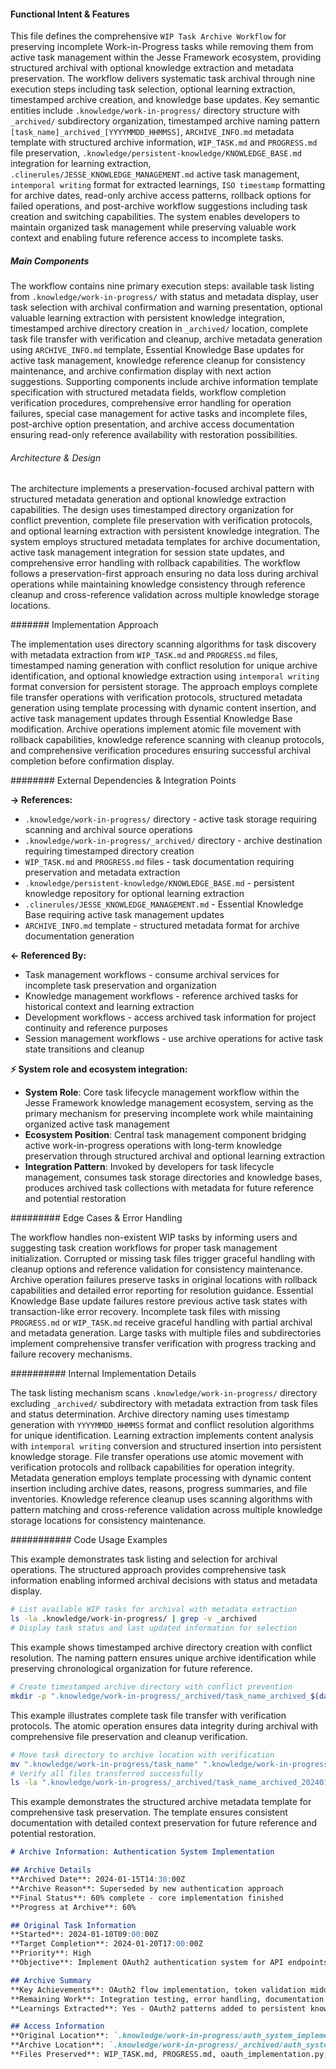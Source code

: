<!-- CACHE_METADATA_START -->
<!-- Source File: {PROJECT_ROOT}/jesse-framework-mcp/jesse_framework_mcp/embedded_content/workflows/jesse_wip_task_archive.md -->
<!-- Cached On: 2025-07-06T11:47:30.393831 -->
<!-- Source Modified: 2025-06-24T19:31:39.887820 -->
<!-- Cache Version: 1.0 -->
<!-- CACHE_METADATA_END -->

#### Functional Intent & Features

This file defines the comprehensive `WIP Task Archive Workflow` for preserving incomplete Work-in-Progress tasks while removing them from active task management within the Jesse Framework ecosystem, providing structured archival with optional knowledge extraction and metadata preservation. The workflow delivers systematic task archival through nine execution steps including task selection, optional learning extraction, timestamped archive creation, and knowledge base updates. Key semantic entities include `.knowledge/work-in-progress/` directory structure with `_archived/` subdirectory organization, timestamped archive naming pattern `[task_name]_archived_[YYYYMMDD_HHMMSS]`, `ARCHIVE_INFO.md` metadata template with structured archive information, `WIP_TASK.md` and `PROGRESS.md` file preservation, `.knowledge/persistent-knowledge/KNOWLEDGE_BASE.md` integration for learning extraction, `.clinerules/JESSE_KNOWLEDGE_MANAGEMENT.md` active task management, `intemporal writing` format for extracted learnings, `ISO timestamp` formatting for archive dates, read-only archive access patterns, rollback options for failed operations, and post-archive workflow suggestions including task creation and switching capabilities. The system enables developers to maintain organized task management while preserving valuable work context and enabling future reference access to incomplete tasks.

##### Main Components

The workflow contains nine primary execution steps: available task listing from `.knowledge/work-in-progress/` with status and metadata display, user task selection with archival confirmation and warning presentation, optional valuable learning extraction with persistent knowledge integration, timestamped archive directory creation in `_archived/` location, complete task file transfer with verification and cleanup, archive metadata generation using `ARCHIVE_INFO.md` template, Essential Knowledge Base updates for active task management, knowledge reference cleanup for consistency maintenance, and archive confirmation display with next action suggestions. Supporting components include archive information template specification with structured metadata fields, workflow completion verification procedures, comprehensive error handling for operation failures, special case management for active tasks and incomplete files, post-archive option presentation, and archive access documentation ensuring read-only reference availability with restoration possibilities.

###### Architecture & Design

The architecture implements a preservation-focused archival pattern with structured metadata generation and optional knowledge extraction capabilities. The design uses timestamped directory organization for conflict prevention, complete file preservation with verification protocols, and optional learning extraction with persistent knowledge integration. The system employs structured metadata templates for archive documentation, active task management integration for session state updates, and comprehensive error handling with rollback capabilities. The workflow follows a preservation-first approach ensuring no data loss during archival operations while maintaining knowledge consistency through reference cleanup and cross-reference validation across multiple knowledge storage locations.

####### Implementation Approach

The implementation uses directory scanning algorithms for task discovery with metadata extraction from `WIP_TASK.md` and `PROGRESS.md` files, timestamped naming generation with conflict resolution for unique archive identification, and optional knowledge extraction using `intemporal writing` format conversion for persistent storage. The approach employs complete file transfer operations with verification protocols, structured metadata generation using template processing with dynamic content insertion, and active task management updates through Essential Knowledge Base modification. Archive operations implement atomic file movement with rollback capabilities, knowledge reference scanning with cleanup protocols, and comprehensive verification procedures ensuring successful archival completion before confirmation display.

######## External Dependencies & Integration Points

**→ References:**
- `.knowledge/work-in-progress/` directory - active task storage requiring scanning and archival source operations
- `.knowledge/work-in-progress/_archived/` directory - archive destination requiring timestamped directory creation
- `WIP_TASK.md` and `PROGRESS.md` files - task documentation requiring preservation and metadata extraction
- `.knowledge/persistent-knowledge/KNOWLEDGE_BASE.md` - persistent knowledge repository for optional learning extraction
- `.clinerules/JESSE_KNOWLEDGE_MANAGEMENT.md` - Essential Knowledge Base requiring active task management updates
- `ARCHIVE_INFO.md` template - structured metadata format for archive documentation generation

**← Referenced By:**
- Task management workflows - consume archival services for incomplete task preservation and organization
- Knowledge management workflows - reference archived tasks for historical context and learning extraction
- Development workflows - access archived task information for project continuity and reference purposes
- Session management workflows - use archive operations for active task state transitions and cleanup

**⚡ System role and ecosystem integration:**
- **System Role**: Core task lifecycle management workflow within the Jesse Framework knowledge management ecosystem, serving as the primary mechanism for preserving incomplete work while maintaining organized active task management
- **Ecosystem Position**: Central task management component bridging active work-in-progress operations with long-term knowledge preservation through structured archival and optional learning extraction
- **Integration Pattern**: Invoked by developers for task lifecycle management, consumes task storage directories and knowledge bases, produces archived task collections with metadata for future reference and potential restoration

######### Edge Cases & Error Handling

The workflow handles non-existent WIP tasks by informing users and suggesting task creation workflows for proper task management initialization. Corrupted or missing task files trigger graceful handling with cleanup options and reference validation for consistency maintenance. Archive operation failures preserve tasks in original locations with rollback capabilities and detailed error reporting for resolution guidance. Essential Knowledge Base update failures restore previous active task states with transaction-like error recovery. Incomplete task files with missing `PROGRESS.md` or `WIP_TASK.md` receive graceful handling with partial archival and metadata generation. Large tasks with multiple files and subdirectories implement comprehensive transfer verification with progress tracking and failure recovery mechanisms.

########## Internal Implementation Details

The task listing mechanism scans `.knowledge/work-in-progress/` directory excluding `_archived/` subdirectory with metadata extraction from task files and status determination. Archive directory naming uses timestamp generation with `YYYYMMDD_HHMMSS` format and conflict resolution algorithms for unique identification. Learning extraction implements content analysis with `intemporal writing` conversion and structured insertion into persistent knowledge storage. File transfer operations use atomic movement with verification protocols and rollback capabilities for operation integrity. Metadata generation employs template processing with dynamic content insertion including archive dates, reasons, progress summaries, and file inventories. Knowledge reference cleanup uses scanning algorithms with pattern matching and cross-reference validation across multiple knowledge storage locations for consistency maintenance.

########### Code Usage Examples

This example demonstrates task listing and selection for archival operations. The structured approach provides comprehensive task information enabling informed archival decisions with status and metadata display.

```bash
# List available WIP tasks for archival with metadata extraction
ls -la .knowledge/work-in-progress/ | grep -v _archived
# Display task status and last updated information for selection
```

This example shows timestamped archive directory creation with conflict resolution. The naming pattern ensures unique archive identification while preserving chronological organization for future reference.

```bash
# Create timestamped archive directory with conflict prevention
mkdir -p ".knowledge/work-in-progress/_archived/task_name_archived_$(date +%Y%m%d_%H%M%S)"
```

This example illustrates complete task file transfer with verification protocols. The atomic operation ensures data integrity during archival with comprehensive file preservation and cleanup verification.

```bash
# Move task directory to archive location with verification
mv ".knowledge/work-in-progress/task_name" ".knowledge/work-in-progress/_archived/task_name_archived_20240115_143000/"
# Verify all files transferred successfully
ls -la ".knowledge/work-in-progress/_archived/task_name_archived_20240115_143000/"
```

This example demonstrates the structured archive metadata template for comprehensive task preservation. The template ensures consistent documentation with detailed context preservation for future reference and potential restoration.

```markdown
# Archive Information: Authentication System Implementation

## Archive Details
**Archived Date**: 2024-01-15T14:30:00Z
**Archive Reason**: Superseded by new authentication approach
**Final Status**: 60% complete - core implementation finished
**Progress at Archive**: 60%

## Original Task Information
**Started**: 2024-01-10T09:00:00Z
**Target Completion**: 2024-01-20T17:00:00Z
**Priority**: High
**Objective**: Implement OAuth2 authentication system for API endpoints

## Archive Summary
**Key Achievements**: OAuth2 flow implementation, token validation middleware
**Remaining Work**: Integration testing, error handling, documentation
**Learnings Extracted**: Yes - OAuth2 patterns added to persistent knowledge

## Access Information
**Original Location**: `.knowledge/work-in-progress/auth_system_implementation/`
**Archive Location**: `.knowledge/work-in-progress/_archived/auth_system_implementation_archived_20240115_143000/`
**Files Preserved**: WIP_TASK.md, PROGRESS.md, oauth_implementation.py, test_cases.md
```